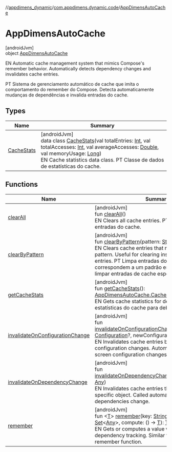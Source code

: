 //[appdimens_dynamic](../../../README.md)/[com.appdimens.dynamic.code](../README.md)/[AppDimensAutoCache](README.md)

# AppDimensAutoCache

[androidJvm]\
object [AppDimensAutoCache](README.md)

EN Automatic cache management system that mimics Compose's remember behavior. Automatically detects dependency changes and invalidates cache entries.

PT Sistema de gerenciamento automático de cache que imita o comportamento do remember do Compose. Detecta automaticamente mudanças de dependências e invalida entradas do cache.

## Types

| Name | Summary |
|---|---|
| [CacheStats](-cache-stats/README.md) | [androidJvm]<br>data class [CacheStats](-cache-stats/README.md)(val totalEntries: [Int](https://kotlinlang.org/api/core/kotlin-stdlib/kotlin/-int/index.html), val totalAccesses: [Int](https://kotlinlang.org/api/core/kotlin-stdlib/kotlin/-int/index.html), val averageAccesses: [Double](https://kotlinlang.org/api/core/kotlin-stdlib/kotlin/-double/index.html), val memoryUsage: [Long](https://kotlinlang.org/api/core/kotlin-stdlib/kotlin/-long/index.html))<br>EN Cache statistics data class. PT Classe de dados de estatísticas do cache. |

## Functions

| Name | Summary |
|---|---|
| [clearAll](clear-all.md) | [androidJvm]<br>fun [clearAll](clear-all.md)()<br>EN Clears all cache entries. PT Limpa todas as entradas do cache. |
| [clearByPattern](clear-by-pattern.md) | [androidJvm]<br>fun [clearByPattern](clear-by-pattern.md)(pattern: [String](https://kotlinlang.org/api/core/kotlin-stdlib/kotlin/-string/index.html))<br>EN Clears cache entries that match a specific pattern. Useful for clearing instance-specific cache entries. PT Limpa entradas do cache que correspondem a um padrão específico. Útil para limpar entradas de cache específicas da instância. |
| [getCacheStats](get-cache-stats.md) | [androidJvm]<br>fun [getCacheStats](get-cache-stats.md)(): [AppDimensAutoCache.CacheStats](-cache-stats/README.md)<br>EN Gets cache statistics for debugging. PT Obtém estatísticas do cache para debug. |
| [invalidateOnConfigurationChange](invalidate-on-configuration-change.md) | [androidJvm]<br>fun [invalidateOnConfigurationChange](invalidate-on-configuration-change.md)(oldConfiguration: [Configuration](https://developer.android.com/reference/kotlin/android/content/res/Configuration.html)?, newConfiguration: [Configuration](https://developer.android.com/reference/kotlin/android/content/res/Configuration.html))<br>EN Invalidates cache entries based on configuration changes. Automatically called when screen configuration changes. |
| [invalidateOnDependencyChange](invalidate-on-dependency-change.md) | [androidJvm]<br>fun [invalidateOnDependencyChange](invalidate-on-dependency-change.md)(changedObject: [Any](https://kotlinlang.org/api/core/kotlin-stdlib/kotlin/-any/index.html))<br>EN Invalidates cache entries that depend on a specific object. Called automatically when dependencies change. |
| [remember](remember.md) | [androidJvm]<br>fun &lt;[T](remember.md)&gt; [remember](remember.md)(key: [String](https://kotlinlang.org/api/core/kotlin-stdlib/kotlin/-string/index.html), dependencies: [Set](https://kotlinlang.org/api/core/kotlin-stdlib/kotlin.collections/-set/index.html)&lt;[Any](https://kotlinlang.org/api/core/kotlin-stdlib/kotlin/-any/index.html)&gt;, compute: () -&gt; [T](remember.md)): [T](remember.md)<br>EN Gets or computes a value with automatic dependency tracking. Similar to Compose's remember function. |
